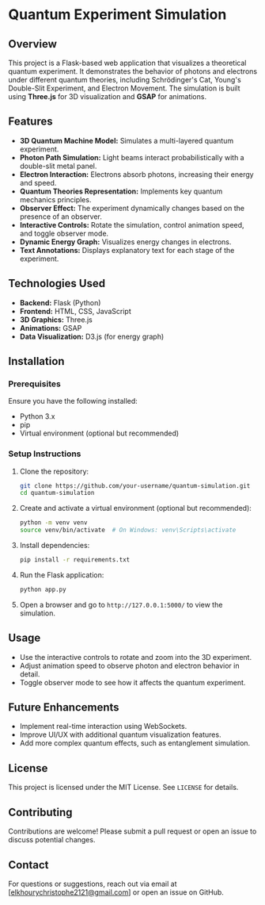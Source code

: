 # Quantum Experiment Simulation

## Overview
This project is a Flask-based web application that visualizes a theoretical quantum experiment. It demonstrates the behavior of photons and electrons under different quantum theories, including Schrödinger's Cat, Young's Double-Slit Experiment, and Electron Movement. The simulation is built using **Three.js** for 3D visualization and **GSAP** for animations.

## Features
- **3D Quantum Machine Model:** Simulates a multi-layered quantum experiment.
- **Photon Path Simulation:** Light beams interact probabilistically with a double-slit metal panel.
- **Electron Interaction:** Electrons absorb photons, increasing their energy and speed.
- **Quantum Theories Representation:** Implements key quantum mechanics principles.
- **Observer Effect:** The experiment dynamically changes based on the presence of an observer.
- **Interactive Controls:** Rotate the simulation, control animation speed, and toggle observer mode.
- **Dynamic Energy Graph:** Visualizes energy changes in electrons.
- **Text Annotations:** Displays explanatory text for each stage of the experiment.

## Technologies Used
- **Backend:** Flask (Python)
- **Frontend:** HTML, CSS, JavaScript
- **3D Graphics:** Three.js
- **Animations:** GSAP
- **Data Visualization:** D3.js (for energy graph)

## Installation
### Prerequisites
Ensure you have the following installed:
- Python 3.x
- pip
- Virtual environment (optional but recommended)

### Setup Instructions
1. Clone the repository:
   ```sh
   git clone https://github.com/your-username/quantum-simulation.git
   cd quantum-simulation
   ```
2. Create and activate a virtual environment (optional but recommended):
   ```sh
   python -m venv venv
   source venv/bin/activate  # On Windows: venv\Scripts\activate
   ```
3. Install dependencies:
   ```sh
   pip install -r requirements.txt
   ```
4. Run the Flask application:
   ```sh
   python app.py
   ```
5. Open a browser and go to `http://127.0.0.1:5000/` to view the simulation.

## Usage
- Use the interactive controls to rotate and zoom into the 3D experiment.
- Adjust animation speed to observe photon and electron behavior in detail.
- Toggle observer mode to see how it affects the quantum experiment.

## Future Enhancements
- Implement real-time interaction using WebSockets.
- Improve UI/UX with additional quantum visualization features.
- Add more complex quantum effects, such as entanglement simulation.

## License
This project is licensed under the MIT License. See `LICENSE` for details.

## Contributing
Contributions are welcome! Please submit a pull request or open an issue to discuss potential changes.

## Contact
For questions or suggestions, reach out via email at [elkhourychristophe2121@gmail.com] or open an issue on GitHub.

